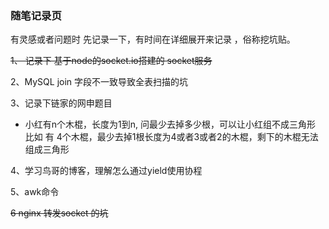 ### 随笔记录页
 
 有灵感或者问题时 先记录一下，有时间在详细展开来记录 ，俗称挖坑贴。
 
 ~~1、 记录下 基于node的socket.io搭建的 socket服务~~
 
 2、MySQL join 字段不一致导致全表扫描的坑
 
 3、记录下链家的网申题目
  *  小红有n个木棍，长度为1到n, 问最少去掉多少根，可以让小红组不成三角形  
  比如  有 4个木棍，最少去掉1根长度为4或者3或者2的木棍，剩下的木棍无法组成三角形  
  
 4、学习鸟哥的博客，理解怎么通过yield使用协程
 
 5、awk命令
 
 ~~6 nginx 转发socket 的坑~~
  
  
